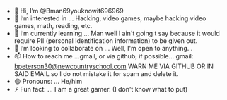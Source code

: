 - 👋 Hi, I’m @Bman69youknowit696969
- 👀 I’m interested in ... Hacking, video games, maybe hacking video games, math, reading, etc.
- 🌱 I’m currently learning ... Man well I ain't going t say because it would require PII (personal Identification information) to be given out.
- 💞️ I’m looking to collaborate on ... Well, I'm open to anything...
- 📫 How to reach me ...gmail, or via github, if possible... gmail: bpeterson30@newcountryschool.com WARN ME VIA GITHUB OR IN SAID EMAIL so I do not mistake it for spam and delete it.
- 😄 Pronouns: ... He/him
- ⚡ Fun fact: ... I am a great gamer. (I don't know what to put) 

<!---
Bman69youknowit696969/Bman69youknowit696969 is a ✨ special ✨ repository because its `README.md` (this file) appears on your GitHub profile.
You can click the Preview link to take a look at your changes.
--->
